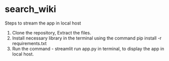 # search_wiki

Steps to stream the app in local host

1. Clone the repository, Extract the files.
2. Install necessary library in the terminal using the command pip install -r requirements.txt
3. Run the command - streamlit run app.py in terminal, to display the app in local host.
